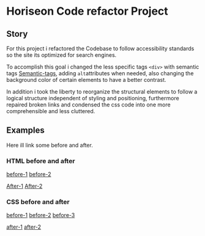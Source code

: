 # Horiseon Code refactor Project 

## Story
For this project i refactored the Codebase to follow accessibility standards so the site its optimized for search engines.

To accomplish this goal i changed the less specific tags ```<div>``` with semantic tags [Semantic-tags](./assets/images/semantic-tags.png), adding ```alt```attributes when needed, also changing the background color of certain elements to have a better contrast.

In addition i took the liberty to reorganize the structural elements to follow a logical structure independent of styling and positioning, furthermore repaired broken links and condensed the css code into one more comprehensible and less cluttered.

## Examples

Here ill link some before and after.

### HTML before and after
[before-1](./assets/images/html-before-1.png)
[before-2](./assets/images/html-before-2.png)

[After-1](./assets/images/html-after-1.png)
[After-2](./assets/images/html-after-2.png)

### CSS before and after
[before-1](./assets/images/css-before-1.png)
[before-2](./assets/images/css-before-2.png)
[before-3](./assets/images/css-before-3.png)

[after-1](./assets/images/css-after-1.png)
[after-2](./assets/images/css-after-2.png)